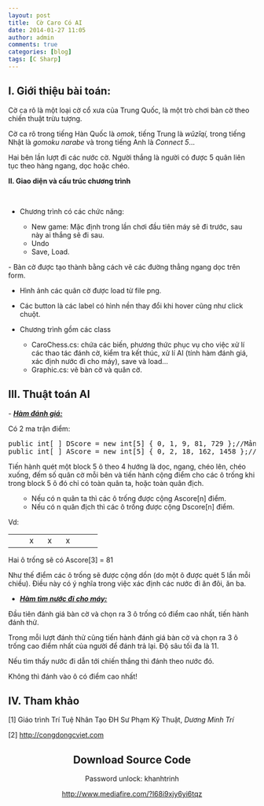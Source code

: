 ```yaml
---
layout: post
title:  Cờ Caro Có AI
date: 2014-01-27 11:05
author: admin
comments: true
categories: [blog]
tags: [C Sharp]
---
```


<h2><strong>I. </strong><strong>Giới thiệu bài toán:</strong></h2>
Cờ ca rô là một loại cờ cổ xưa của Trung Quốc, là một trò chơi bàn cờ theo chiến thuật trừu tượng.

Cờ ca rô trong tiếng Hàn Quốc là <em>omok</em>, tiếng Trung là <em>wǔzǐqí, </em>trong tiếng Nhật là <em>gomoku narabe</em> và trong tiếng Anh là <em>Connect 5</em>…

Hai bên lần lượt đi các nước cờ. Người thắng là người có được 5 quân liên tục theo hàng ngang, dọc hoặc chéo.

<strong>II. </strong><strong>Giao diện và cấu trúc chương trình</strong>

<img class="aligncenter" src="http://d.f6.photo.zdn.vn/upload/original/2011/11/22/15/12/13219495611208985763_574_574.jpg" alt=""/>

<img class="aligncenter" src="http://d.f6.photo.zdn.vn/upload/original/2011/11/22/15/12/1321949552973826042_574_574.jpg" alt="" />

- Chương trình có các chức năng:
<ul>
<ul>
	<li>New game: Mặc định trong lần chơi đầu tiên máy sẽ đi trước, sau này ai thắng sẽ đi sau.</li>
	<li>Undo</li>
	<li>Save, Load.</li>
</ul>
</ul>
- Bàn cờ được tạo thành bằng cách vẽ các đường thẳng ngang dọc trên form.

- Hình ảnh các quân cờ được load từ file png.

- Các button là các label có hình nền thay đổi khi hover cũng như click chuột.

- Chương trình gồm các class
<ul>
<ul>
	<li>CaroChess.cs: chứa các biến, phương thức phục vụ cho việc xử lí các thao tác đánh cờ, kiểm tra kết thúc, xử lí AI (tính hàm đánh giá, xác định nước đi cho máy), save và load…</li>
	<li>Graphic.cs: vẽ bàn cờ và quân cờ.</li>
</ul>
</ul>
<h2><strong>III. </strong><strong>Thuật toán AI</strong></h2>
- <strong><em><span style="text-decoration: underline;">Hàm đánh giá:</span></em></strong>

Có 2 ma trận điểm:
<pre>public int[ ] DScore = new int[5] { 0, 1, 9, 81, 729 };//Mảng điểm chặn
public int[ ] AScore = new int[5] { 0, 2, 18, 162, 1458 };//Mảng điểm tấn công</pre>
Tiến hành quét một block 5 ô theo 4 hướng là dọc, ngang, chéo lên, chéo xuống, đếm số quân cờ mỗi bên và tiến hành cộng điểm cho các ô trống khi trong block 5 ô đó chỉ có toàn quân ta, hoặc toàn quân địch.
<ul>
<ul>
	<li>Nếu có n quân ta thì các ô trống được cộng Ascore[n] điểm.</li>
	<li>Nếu có n quân địch thì các ô trống được cộng Dscore[n] điểm.</li>
</ul>
</ul>
Vd:
<table border="0" width="101" cellspacing="0" cellpadding="0">
<tbody>
<tr>
<td valign="bottom" nowrap="nowrap" width="19"></td>
<td valign="bottom" nowrap="nowrap" width="21">x</td>
<td valign="bottom" nowrap="nowrap" width="21">x</td>
<td valign="bottom" nowrap="nowrap" width="22">x</td>
<td valign="bottom" nowrap="nowrap" width="19"></td>
</tr>
</tbody>
</table>
Hai ô trống sẽ có Ascore[3] = 81

Như thế điểm các ô trống sẽ được cộng dồn (do một ô được quét 5 lần mỗi chiều). Điều này có ý nghĩa trong việc xác định các nước đi ăn đôi, ăn ba.

- <strong><em><span style="text-decoration: underline;">Hàm tìm nước đi cho máy:</span></em></strong>

Đầu tiên đánh giá bàn cờ và chọn ra 3 ô trống có điểm cao nhất, tiến hành đánh thử.

Trong mỗi lượt đánh thử cũng tiến hành đánh giá bàn cờ và chọn ra 3 ô trống cao điểm nhất của người để đánh trả lại. Độ sâu tối đa là 11.

Nếu tìm thấy nước đi dẫn tới chiến thắng thì đánh theo nước đó.

Không thì đánh vào ô có điểm cao nhất!
<h2><strong>IV. </strong><strong>Tham khảo</strong></h2>
[1] Giáo trình Trí Tuệ Nhân Tạo ĐH Sư Phạm Kỹ Thuật, <em>Dương Minh Trí</em>

[2] http://congdongcviet.com
<h2 style="text-align: center;"><strong>Download Source Code</strong></h2>

<p style="text-align: center;">Password unlock: khanhtrinh</p>
<p style="text-align: center;"><a href="http://www.mediafire.com/?l68i9xjy6yi6tqz">http://www.mediafire.com/?l68i9xjy6yi6tqz</a></p>
<p style="text-align: center;"></p>
